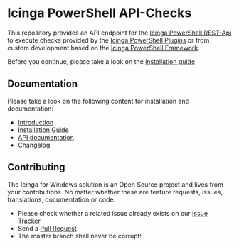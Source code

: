 # Icinga PowerShell API-Checks

This repository provides an API endpoint for the [Icinga PowerShell REST-Api](https://github.com/Icinga/icinga-powershell-restapi) to execute checks provided by the [Icinga PowerShell Plugins](https://github.com/Icinga/icinga-powershell-plugins) or from custom development based on the [Icinga PowerShell Framework](https://github.com/Icinga/icinga-powershell-framework).

Before you continue, please take a look on the [installation guide](doc/02-Installation.md)

## Documentation

Please take a look on the following content for installation and documentation:

* [Introduction](doc/01-Introduction.md)
* [Installation Guide](doc/02-Installation.md)
* [API documentation](doc/03-API-Documentation.md)
* [Changelog](doc/31-Changelog.md)

## Contributing

The Icinga for Windows solution is an Open Source project and lives from your contributions. No matter whether these are feature requests, issues, translations, documentation or code.

* Please check whether a related issue already exists on our [Issue Tracker](https://github.com/Icinga/icinga-powershell-apichecks/issues)
* Send a [Pull Request](https://github.com/Icinga/icinga-powershell-apichecks/pulls)
* The master branch shall never be corrupt!
